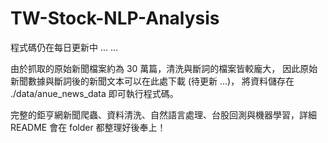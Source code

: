 # TW-Stock-NLP-Analysis

程式碼仍在每日更新中 ... ...

由於抓取的原始新聞檔案約為 30 萬篇，清洗與斷詞的檔案皆較龐大，
因此原始新聞數據與斷詞後的新聞文本可以在此處下載 (待更新 ...)，
將資料儲存在 ./data/anue_news_data 即可執行程式碼。

完整的鉅亨網新聞爬蟲、資料清洗、自然語言處理、台股回測與機器學習，詳細 README 會在 folder 都整理好後奉上！